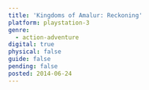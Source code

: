 ```yaml
---
title: 'Kingdoms of Amalur: Reckoning'
platform: playstation-3
genre:
  - action-adventure
digital: true
physical: false
guide: false
pending: false
posted: 2014-06-24
---
```

